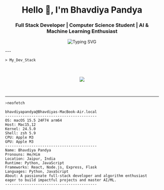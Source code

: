 <h1 align="center">Hello <span>👋</span>, I'm Bhavdiya Pandya</h1>
<h3 align="center">Full Stack Developer | Computer Science Student | AI & Machine Learning Enthusiast</h3>

<p align="center">
  <img src="https://readme-typing-svg.herokuapp.com?font=Fira+Code&duration=2500&pause=1000&color=00F7FF&center=true&vCenter=true&width=435&lines=Full+Stack+Developer;AI+%26+Machine+Learning+Enthusiast;Computer+Science+Student;Aspiring+Google+Engineer" alt="Typing SVG" />
</p>
---

```
> My_Dev_Stack
```

<p align="center" style="font-size: 48px;">
  <img src="https://skillicons.dev/icons?i=js,ts,react,next,express,mongodb,python,html,css,tailwind,git,figma" />
</p>

---

```bash
>neofetch
```
```text
bhavdiyapandya@Bhavdiyas-MacBook-Air.local
------------------------------------------
OS: macOS 15.5 24F74 arm64  
Host: Mac15,12  
Kernel: 24.5.0  
Shell: zsh 5.9  
CPU: Apple M3  
GPU: Apple M3  
------------------------------------------
Name: Bhavdiya Pandya  
Pronouns: He/Him  
Location: Jaipur, India  
Runtime: Python, JavaScript  
Frameworks: React, Node.js, Express, Flask
Languages: Python, JavaScript 
About: A passionate full-stack developer and algorithm enthusiast eager to build impactful projects and master AI/ML.  
------------------------------------------
```
                                                         

